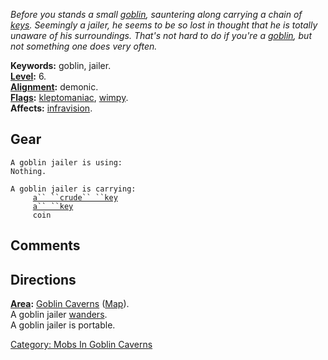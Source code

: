 *Before you stands a small [goblin](Goblins "wikilink"), sauntering
along carrying a chain of [keys](:Category:_Keys "wikilink"). Seemingly
a jailer, he seems to be so lost in thought that he is totally unaware
of his surroundings. That's not hard to do if you're a
[goblin](Goblins "wikilink"), but not something one does very often.*

**Keywords:** goblin, jailer.  
**[Level](Level "wikilink"):** 6.  
**[Alignment](Alignment "wikilink"):** demonic.  
**[Flags](:Category:_Mob_Types "wikilink"):**
[kleptomaniac](Thieving_Mobs "wikilink"),
[wimpy](Wimpy_Mobs "wikilink").  
**Affects:** [infravision](Infravision "wikilink").  

## Gear

`A goblin jailer is using:`  
`Nothing.`

`A goblin jailer is carrying:`  
`     `[`a`` ``crude`` ``key`](Crude_Key "wikilink")  
`     `[`a`` ``key`](Key_(Goblin_Caverns) "wikilink")  
`     coin`

## Comments

## Directions

**[Area](:Category:_Areas "wikilink"):** [Goblin
Caverns](:Category:_Goblin_Caverns "wikilink")
([Map](Goblin_Caverns_Map "wikilink")).  
A goblin jailer [wanders](Wandering_Mobs "wikilink").  
A goblin jailer is portable.  

[Category: Mobs In Goblin
Caverns](Category:_Mobs_In_Goblin_Caverns "wikilink")
